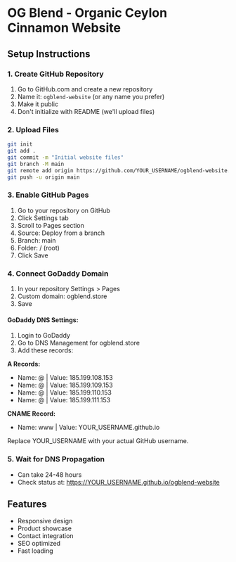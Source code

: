 # OG Blend - Organic Ceylon Cinnamon Website

## Setup Instructions

### 1. Create GitHub Repository
1. Go to GitHub.com and create a new repository
2. Name it: `ogblend-website` (or any name you prefer)
3. Make it public
4. Don't initialize with README (we'll upload files)

### 2. Upload Files
```bash
git init
git add .
git commit -m "Initial website files"
git branch -M main
git remote add origin https://github.com/YOUR_USERNAME/ogblend-website.git
git push -u origin main
```

### 3. Enable GitHub Pages
1. Go to your repository on GitHub
2. Click Settings tab
3. Scroll to Pages section
4. Source: Deploy from a branch
5. Branch: main
6. Folder: / (root)
7. Click Save

### 4. Connect GoDaddy Domain
1. In your repository Settings > Pages
2. Custom domain: ogblend.store
3. Save

#### GoDaddy DNS Settings:
1. Login to GoDaddy
2. Go to DNS Management for ogblend.store
3. Add these records:

**A Records:**
- Name: @ | Value: 185.199.108.153
- Name: @ | Value: 185.199.109.153
- Name: @ | Value: 185.199.110.153
- Name: @ | Value: 185.199.111.153

**CNAME Record:**
- Name: www | Value: YOUR_USERNAME.github.io

Replace YOUR_USERNAME with your actual GitHub username.

### 5. Wait for DNS Propagation
- Can take 24-48 hours
- Check status at: https://YOUR_USERNAME.github.io/ogblend-website

## Features
- Responsive design
- Product showcase
- Contact integration
- SEO optimized
- Fast loading
